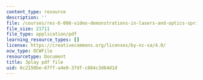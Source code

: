 ```yaml
---
content_type: resource
description: ''
file: /courses/res-6-006-video-demonstrations-in-lasers-and-optics-spring-2008/6c2150be67ffa4e037dfc864c3d64d1d_goPg4-iVa1s.pdf
file_size: 21711
file_type: application/pdf
learning_resource_types: []
license: https://creativecommons.org/licenses/by-nc-sa/4.0/
ocw_type: OCWFile
resourcetype: Document
title: 3play pdf file
uid: 6c2150be-67ff-a4e0-37df-c864c3d64d1d
---
```

